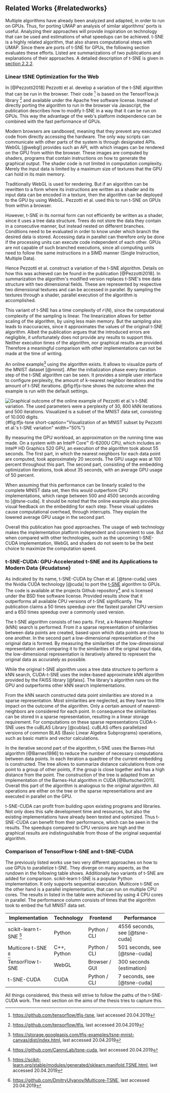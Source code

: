 ## Related Works {#relatedworks}
Multiple algorithms have already been analyzed and adapted, in order to run on GPUs.
Thus, for porting UMAP an analysis of similar algorithms' ports is useful.
Analyzing their approaches will provide inspiration on technology that can be used and estimations of what speedups can be achieved.
t-SNE is a highly related algorithm, that also shares computational steps with UMAP.
Since there are ports of t-SNE for GPUs, the following section evaluates these efforts.
Listed are summarizations of two publications and explanations of their approaches.
A detailed description of t-SNE is given in [section 2.2.2](#tsne).

### Linear tSNE Optimization for the Web
In [@Pezzotti2018] Pezzotti et al. develop a variation of the t-SNE algorithm that can be run in the browser.
Their code [^pezzoti_code] is based on the TensorFlow.js library [^tensorflow_code] and available under the Apache free software license.
Instead of directly porting the algorithm to run in the browser via Javascript, the publication describes how to modify t-SNE in a way that it can be run on GPUs.
This way the advantage of the web's platform independence can be combined with the fast performance of GPUs.

Modern browsers are sandboxed, meaning that they prevent any executed code from directly accessing the hardware.
The only way scripts can communicate with other parts of the system is through designated APIs.
WebGL [@webgl] provides such an API, with which images can be rendered on the GPU from within the browser.
These images are computed by shaders, programs that contain instructions on how to generate the graphical output.
The shader code is not limited in computation complexity.
Merely the input data is limited by a maximum size of textures that the GPU can hold in its main memory.

Traditionally WebGL is used for rendering.
But if an algorithm can be rewritten to a form where its instructions are written as a shader and its input data can be encoded in a texture, then the algorithm can be deployed to the GPU by using WebGL.
Pezzotti et al. used this to run t-SNE on GPUs from within a browser.

However, t-SNE in its normal form can not efficiently be written as a shader, since it uses a tree data structure.
Trees do not store the data they contain in a consecutive manner, but instead nested on different branches.
Conditions need to be evaluated in order to know under which branch the desired data is stored.
Accessing data in parallel can therefore only be done if the processing units can execute code independent of each other.
GPUs are not capable of such branched executions, since all computing units need to follow the same instructions in a SIMD manner (Single Instruction, Multiple Data).

Hence Pezzotti et al. construct a variation of the t-SNE algorithm.
Details on how this was achieved can be found in the publication [@Pezzotti2018].
In summarization the algorithm's modified version replaces t-SNE's tree data structure with two dimensional fields.
These are represented by respective two dimensional textures and can be accessed in parallel.
By sampling the textures through a shader, parallel execution of the algorithm is accomplished.

This variant of t-SNE has a time complexity of $\mathcal{O}(N)$, since the computational complexity of the sampling is linear.
The linearization allows for better scaling of the algorithm, by using less main memory.
But the sampling also leads to inaccuracies, since it approximates the values of the original t-SNE algorithm.
Albeit the publication argues that the introduced errors are negligible, it unfortunately does not provide any results to support this.
Neither execution times of the algorithm, nor graphical results are provided.
Therefore a meaningful comparison with other implementations can not be made at the time of writing.

<!--t-SNE uses a gradient of its objective function to iterate closer to a final result.-->
<!--Pezzotti et al. rewrite this gradient, by splitting it up into two factors.-->
<!--The attractive forces, which move data points closer to each other and the repulsive forces, that respectively do the opposite.-->
<!--Both are then shown to be computable in a linear way.-->

<!--For calculating the attractive forces, only a fixed amount of nearest-neighbors are considered.-->
<!--This is justified, since only those have a significant influence on the attraction.-->
<!--The current density distribution of transformed data points is used to normalize the attractive forces.-->
<!--It is calculated by sampling on a scalar field a linear amount of times.-->
<!--The repulsive forces are computed using a similarly sampled vector field.-->

<!--Both fields are implemented with textures.-->
<!--These are manipulated through the rest of the code, which is wrapped in a shader.-->
<!--Thus the variant manages to have linear computational complexity and running on the GPU.-->
<!--Additionally the linearization allows for better scaling of the algorithm, by using less main memory.-->

An online example[^pezzoti_online] using the algorithm exists.
It allows to visualize parts of the MNIST dataset [@mnist].
After the initialization phase every iteration step of the t-SNE algorithm can be seen.
It provides a simple user interface to configure perplexity, the amount of k-nearest neighbor iterations and the amount of t-SNE iterations.
@fig:tfjs-tsne shows the outcome when the example is run with the default settings.


![Graphical outcome of the online example of Pezzotti et al.'s t-SNE variation.
  The used parameters were a perplexity of 30, 800 kNN iterations and 500 iterations.
  Visualized is a subset of the MNIST data set, consisting of 10.000 digits.
](figures/chapter1/pezzoti.png){#fig:tfjs-tsne short-caption="Visualization of an MNIST subset by Pezzotti et al.'s t-SNE variation" width="50%"}

By measuring the GPU workload, an approximation on the running time was made.
On a system with an Intel® Core™ i5-6200U CPU, which includes an Intel® HD Graphics 520 GPU, an execution of the algorithm took about 55 seconds.
The first part, in which the nearest neighbors for each data point are computed, took approximately 20 seconds.
The GPU usage was at 100 percent throughout this part.
The second part, consisting of the embedding optimization iterations, took about 35 seconds, with an average GPU usage of 50 percent.

When assuming that this performance can be linearly scaled to the complete MNIST data set, then this would outperform CPU implementations, which range between 500 and 4500 seconds according to [@tsne-cuda].
It should be noted that the online example also provides visual feedback on the embedding for each step.
These visual updates cause computational overhead, through interrupts.
They explain the lowered average GPU usage in the second part.

Overall this publication has good approaches.
The usage of web technology makes the implementation platform independent and convenient to use.
But when compared with other technologies, such as the upcoming t-SNE-CUDA implementation, WebGL and shaders do not seem to be the best choice to maximize the computation speed.

### t-SNE-CUDA: GPU-Accelerated t-SNE and its Applications to Modern Data {#cudatsne}
As indicated by its name, t-SNE-CUDA by Chan et al. [@tsne-cuda] uses the Nvidia CUDA technology [@cuda] to port the [t-SNE](#tsne) algorithm to GPUs.
The code is available at the projects Github repository[^repo_tsne_cuda] and is licensed under the BSD free software license.
Provided results show that it outperforms all available CPU versions of t-SNE significantly.
The publication claims a 50 times speedup over the fastest parallel CPU version and a 650 times speedup over a commonly used version.

The t-SNE algorithm consists of two parts.
First, a k-Nearest-Neighbor (kNN) search is performed.
From it a sparse representation of similarities between data points are created, based upon which data points are close to one another.
In the second part a low-dimensional representation of the original data is formed.
By measuring the similarities of the low-dimensional representation and comparing it to the similarities of the original input data, the low-dimensional representation is iteratively altered to represent the original data as accurately as possible.

<!--kNN-->
While the original t-SNE algorithm uses a tree data structure to perform a kNN search, CUDA-t-SNE uses the index-based approximate kNN algorithm provided by the FAISS library [@faiss].
The library's algorithm runs on the GPU and outperforms other kNN search implementations.

<!--sparse representation-->
From the kNN search constructed data point similarities are stored in a sparse representation.
Most similarities are neglected, as they have too little impact on the outcome of the algorithm.
Only a certain amount of nearest-neighbors are considered for each point.
In consequence the similarities can be stored in a sparse representation, resulting in a linear storage requirement.
For computations on these sparse representations CUDA-t-SNE uses the cuBLAS Library [@cublas].
cuBLAS offers parallelized versions of common BLAS (Basic Linear Algebra Subprograms) operations, such as basic matrix and vector calculations.

<!--barnes hut-->
In the iterative second part of the algorithm, t-SNE uses the Barnes-Hut algorithm [@Barnes1986] to reduce the number of necessary computations between data points.
In each iteration a quadtree of the current embedding is constructed.
The tree allows to summarize distance calculations from one point to a group of other points, if the group is close together and has a high distance from the point.
The construction of the tree is adapted from an implementation of the Barnes-Hut algorithm in CUDA [@Burtscher2011].
Overall this part of the algorithm is analogous to the original algorithm.
All operations are either on the tree or the sparse representations and are executed in parallel on the GPU.

t-SNE-CUDA can profit from building upon existing programs and libraries.
Not only does this safe development time and resources, but also the existing implementations have already been tested and optimized.
Thus t-SNE-CUDA can benefit from their performance, which can be seen in the results.
The speedups compared to CPU versions are high and the graphical results are indistinguishable from those of the original sequential algorithm.

### Comparison of TensorFlow t-SNE and t-SNE-CUDA
The previously listed works use two very different approaches on how to use GPUs to parallelize t-SNE.
They diverge on many aspects, as the rundown in the following table shows.
Additionally two variants of t-SNE are added for comparison.
scikit-learn t-SNE is a popular Python implementation.
It only supports sequential execution.
Multicore t-SNE on the other hand is a parallel implementation, that can run on multiple CPU cores.
The results in listed in the table were achieved by using 4 CPU cores in parallel.
The performance column consists of times that the algorithm took to embed the full MNIST data set.

|Implementation|Technology|Frontend|Performance|
|-------------------|--------------|---------------|-----------------------------|
| scikit-learn t-SNE [^scikit_src]|Python| Python / CLI  | 4556 seconds, see [@tsne-cuda]|
| Multicore t-SNE [^multitsne_src]|C++, Python| Python / CLI  | 501 seconds, see [@tsne-cuda]|
| TensorFlow t-SNE |WebGL  |Browser / GUI| 300 seconds (estimation)|
| t-SNE-CUDA       |CUDA|Python / CLI| 7 seconds, see [@tsne-cuda]|

All things considered, this thesis will strive to follow the paths of the t-SNE-CUDA work.
The next section on the aims of the thesis tries to capture this.

[^pezzoti_code]: https://github.com/tensorflow/tfjs-tsne, last accessed 20.04.2019
[^tensorflow_code]: https://github.com/tensorflow/tfjs, last accessed 20.04.2019
[^pezzoti_online]: https://storage.googleapis.com/tfjs-examples/tsne-mnist-canvas/dist/index.html, last accessed 20.04.2019
[^repo_tsne_cuda]: https://github.com/CannyLab/tsne-cuda, last accessed 20.04.2019
[^multitsne_src]: https://github.com/DmitryUlyanov/Multicore-TSNE, last accessed 20.04.2019
[^scikit_src]: https://scikit-learn.org/stable/modules/generated/sklearn.manifold.TSNE.html, last accessed 20.04.2019

